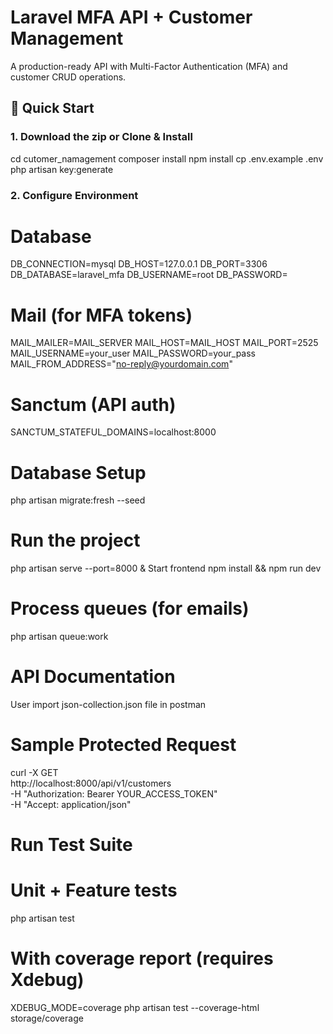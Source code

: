 # Laravel MFA API + Customer Management
A production-ready API with Multi-Factor Authentication (MFA) and customer CRUD operations.

## 🚀 Quick Start

### 1. Download the zip or Clone & Install
cd cutomer_namagement
composer install
npm install
cp .env.example .env
php artisan key:generate

### 2. Configure Environment
# Database
DB_CONNECTION=mysql
DB_HOST=127.0.0.1
DB_PORT=3306
DB_DATABASE=laravel_mfa
DB_USERNAME=root
DB_PASSWORD=

# Mail (for MFA tokens)
MAIL_MAILER=MAIL_SERVER
MAIL_HOST=MAIL_HOST
MAIL_PORT=2525
MAIL_USERNAME=your_user
MAIL_PASSWORD=your_pass
MAIL_FROM_ADDRESS="no-reply@yourdomain.com"

# Sanctum (API auth)
SANCTUM_STATEFUL_DOMAINS=localhost:8000
# Database Setup
php artisan migrate:fresh --seed

# Run the project
php artisan serve --port=8000 &
Start frontend
npm install && npm run dev

# Process queues (for emails)
php artisan queue:work

# API Documentation
User import json-collection.json file in postman

# Sample Protected Request
curl -X GET \
  http://localhost:8000/api/v1/customers \
  -H "Authorization: Bearer YOUR_ACCESS_TOKEN" \
  -H "Accept: application/json"

# Run Test Suite
# Unit + Feature tests
php artisan test

# With coverage report (requires Xdebug)
XDEBUG_MODE=coverage php artisan test --coverage-html storage/coverage








   
